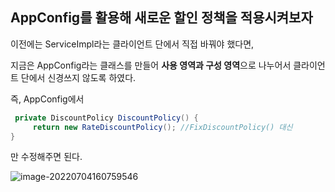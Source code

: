 ## AppConfig를 활용해 새로운 할인 정책을 적용시켜보자

이전에는 ServiceImpl라는 클라이언트 단에서 직접 바꿔야 했다면,

지금은 AppConfig라는 클래스를 만들어 **사용 영역과 구성 영역**으로 나누어서 클라이언트 단에서 신경쓰지 않도록 하였다.

즉, AppConfig에서

```java
 private DiscountPolicy DiscountPolicy() { 
     return new RateDiscountPolicy(); //FixDiscountPolicy() 대신
}
```

만 수정해주면 된다.

![image-20220704160759546](https://user-images.githubusercontent.com/105288887/177118711-ab003836-3428-4fac-8686-3d397eba9602.png)
